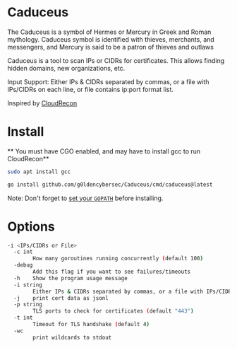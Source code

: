 # Caduceus
The Caduceus is a symbol of Hermes or Mercury in Greek and Roman mythology. Caduceus symbol is identified with thieves, merchants, and messengers, and Mercury is said to be a patron of thieves and outlaws

Caduceus is a tool to scan IPs or CIDRs for certificates. This allows finding hidden domains, new organizations, etc.

Input Support: Either IPs & CIDRs separated by commas, or a file with IPs/CIDRs on each line, or file contains ip:port format list. 

Inspired by [CloudRecon](https://github.com/g0ldencybersec/CloudRecon)

# Install
** You must have CGO enabled, and may have to install gcc to run CloudRecon**
```sh
sudo apt install gcc
```

```sh
go install github.com/g0ldencybersec/Caduceus/cmd/caduceus@latest
```

Note:
Don't forget to [set your `GOPATH`](https://github.com/golang/go/wiki/SettingGOPATH) before installing.

# Options
```sh
-i <IPs/CIDRs or File> 
  -c int
        How many goroutines running concurrently (default 100)
  -debug
        Add this flag if you want to see failures/timeouts
  -h    Show the program usage message
  -i string
        Either IPs & CIDRs separated by commas, or a file with IPs/CIDRs on each line (default "NONE")
  -j    print cert data as jsonl
  -p string
        TLS ports to check for certificates (default "443")
  -t int
        Timeout for TLS handshake (default 4)
  -wc
        print wildcards to stdout
```